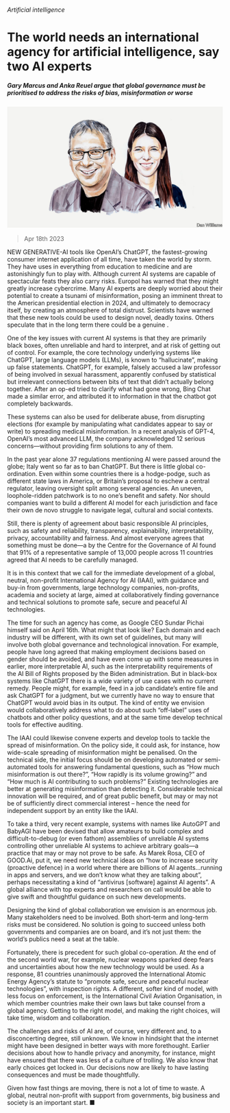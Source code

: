 ###### Artificial intelligence

# The world needs an international agency for artificial intelligence, say two AI experts 

##### Gary Marcus and Anka Reuel argue that global governance must be prioritised to address the risks of bias, misinformation or worse 

![image](images/20230418_BID001.jpg) 

> Apr 18th 2023 

NEW GENERATIVE-AI tools like OpenAI’s ChatGPT, the fastest-growing consumer internet application of all time, have taken the world by storm. They have uses in everything from education to medicine and are astonishingly fun to play with. Although current AI systems are capable of spectacular feats they also carry risks. Europol has warned that they might greatly increase cybercrime. Many AI experts are deeply worried about their potential to create a tsunami of misinformation, posing an imminent threat to the American presidential election in 2024, and ultimately to democracy itself, by creating an atmosphere of total distrust. Scientists have warned that these new tools could be used to design novel, deadly toxins. Others speculate that in the long term there could be a genuine . 

One of the key issues with current AI systems is that they are primarily black boxes, often unreliable and hard to interpret, and at risk of getting out of control. For example, the core technology underlying systems like ChatGPT, large language models (LLMs), is known to “hallucinate”, making up false statements. ChatGPT, for example, falsely accused a law professor of being involved in sexual harassment, apparently confused by statistical but irrelevant connections between bits of text that didn’t actually belong together. After an op-ed tried to clarify what had gone wrong, Bing Chat made a similar error, and attributed it to information in  that the chatbot got completely backwards. 

These systems can also be used for deliberate abuse, from disrupting elections (for example by manipulating what candidates appear to say or write) to spreading medical misinformation. In a recent analysis of GPT-4, OpenAI’s most advanced LLM, the company acknowledged 12 serious concerns—without providing firm solutions to any of them. 

In the past year alone 37 regulations mentioning AI were passed around the globe; Italy went so far as to ban ChatGPT. But there is little global co-ordination. Even within some countries there is a hodge-podge, such as different state laws in America, or Britain’s proposal to eschew a central regulator, leaving oversight split among several agencies. An uneven, loophole-ridden patchwork is to no one’s benefit and safety. Nor should companies want to build a different AI model for each jurisdiction and face their own de novo struggle to navigate legal, cultural and social contexts. 


Still, there is plenty of agreement about basic responsible AI principles, such as safety and reliability, transparency, explainability, interpretability, privacy, accountability and fairness. And almost everyone agrees that something must be done—a  by the Centre for the Governance of AI found that 91% of a representative sample of 13,000 people across 11 countries agreed that AI needs to be carefully managed. 

It is in this context that we call for the immediate development of a global, neutral, non-profit International Agency for AI (IAAI), with guidance and buy-in from governments, large technology companies, non-profits, academia and society at large, aimed at collaboratively finding governance and technical solutions to promote safe, secure and peaceful AI technologies. 

The time for such an agency has come, as Google CEO Sundar Pichai himself said on April 16th. What might that look like? Each domain and each industry will be different, with its own set of guidelines, but many will involve both global governance and technological innovation. For example, people have long agreed that making employment decisions based on gender should be avoided, and have even come up with some measures in earlier, more interpretable AI, such as the interpretability requirements of the AI Bill of Rights proposed by the Biden administration. But in black-box systems like ChatGPT there is a wide variety of use cases with no current remedy. People might, for example, feed in a job candidate’s entire file and ask ChatGPT for a judgment, but we currently have no way to ensure that ChatGPT would avoid bias in its output. The kind of entity we envision would collaboratively address what to do about such “off-label” uses of chatbots and other policy questions, and at the same time develop technical tools for effective auditing. 

The IAAI could likewise convene experts and develop tools to tackle the spread of misinformation. On the policy side, it could ask, for instance, how wide-scale spreading of misinformation might be penalised. On the technical side, the initial focus should be on developing automated or semi-automated tools for answering fundamental questions, such as “How much misinformation is out there?”, “How rapidly is its volume growing?” and “How much is AI contributing to such problems?” Existing technologies are better at generating misinformation than detecting it. Considerable technical innovation will be required, and of great public benefit, but may or may not be of sufficiently direct commercial interest – hence the need for independent support by an entity like the IAAI. 

To take a third, very recent example, systems with names like AutoGPT and BabyAGI have been devised that allow amateurs to build complex and difficult-to-debug (or even fathom) assemblies of unreliable AI systems controlling other unreliable AI systems to achieve arbitrary goals—a practice that may or may not prove to be safe. As Marek Rosa, CEO of GOOD.Ai, put it, we need new technical ideas on “how to increase security (proactive defence) in a world where there are billions of AI agents…running in apps and servers, and we don’t know what they are talking about”, perhaps necessitating a kind of “antivirus [software] against AI agents”. A global alliance with top experts and researchers on call would be able to give swift and thoughtful guidance on such new developments. 

Designing the kind of global collaboration we envision is an enormous job. Many stakeholders need to be involved. Both short-term and long-term risks must be considered. No solution is going to succeed unless both governments and companies are on board, and it’s not just them: the world’s publics need a seat at the table. 

Fortunately, there is precedent for such global co-operation. At the end of the second world war, for example, nuclear weapons sparked deep fears and uncertainties about how the new technology would be used. As a response, 81 countries unanimously approved the International Atomic Energy Agency’s statute to “promote safe, secure and peaceful nuclear technologies”, with inspection rights. A different, softer kind of model, with less focus on enforcement, is the International Civil Aviation Organisation, in which member countries make their own laws but take counsel from a global agency. Getting to the right model, and making the right choices, will take time, wisdom and collaboration. 

The challenges and risks of AI are, of course, very different and, to a disconcerting degree, still unknown. We know in hindsight that the internet might have been designed in better ways with more forethought. Earlier decisions about how to handle privacy and anonymity, for instance, might have ensured that there was less of a culture of trolling. We also know that early choices get locked in. Our decisions now are likely to have lasting consequences and must be made thoughtfully.

Given how fast things are moving, there is not a lot of time to waste. A global, neutral non-profit with support from governments, big business and society is an important start. ■


